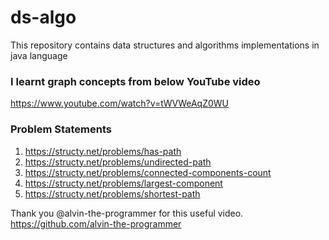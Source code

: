 # ds-algo
This repository contains data structures and algorithms implementations in java language

### I learnt graph concepts from below YouTube video
https://www.youtube.com/watch?v=tWVWeAqZ0WU

### Problem Statements
1. https://structy.net/problems/has-path
2. https://structy.net/problems/undirected-path
3. https://structy.net/problems/connected-components-count
4. https://structy.net/problems/largest-component
5. https://structy.net/problems/shortest-path

Thank you @alvin-the-programmer for this useful video.
https://github.com/alvin-the-programmer